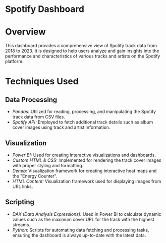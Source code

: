 # Spotify Dashboard
# Overview
This dashboard provides a comprehensive view of Spotify track data from 2018 to 2023. It is designed to help users analyze and gain insights into the performance and characteristics of various tracks and artists on the Spotify platform.

# Techniques Used

## Data Processing

*  *Pandas:* Utilized for reading, processing, and manipulating the Spotify track data from CSV files.
* *Spotify API:* Employed to fetch additional track details such as album cover images using track and artist information.

## Visualization

* *Power BI:* Used for creating interactive visualizations and dashboards.
* *Custom HTML & CSS:* Implemented for rendering the track cover images with proper styling and formatting.
* *Deneb:* Visualization framework for creating interactive heat maps and the "Energy Counter".
* *HTML Content:* Visualization framework used for displaying images from URL links.
  
## Scripting

* *DAX (Data Analysis Expressions):* Used in Power BI to calculate dynamic values such as the maximum cover URL for the track with the highest streams.
* *Python:* Scripts for automating data fetching and processing tasks, ensuring the dashboard is always up-to-date with the latest data.
